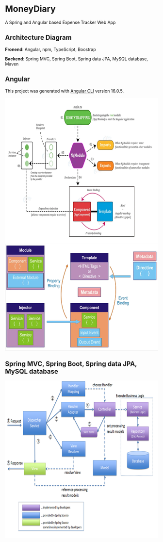 # MoneyDiary

A Spring and Angular based Expense Tracker Web App

## Architecture Diagram

**Fronend**: Angular, npm, TypeScript, Boostrap

**Backend**: Spring MVC, Spring Boot, Spring data JPA, MySQL database, Maven

## Angular

This project was generated with [Angular CLI](https://github.com/angular/angular-cli) version 16.0.5.

<img src="expense-tracker-frontend/src/assets/0-readme.webp" width="770" height="480"/>

<img src="expense-tracker-frontend/src/assets/1-readme.webp" width="650" height="350"/>

## Spring MVC, Spring Boot, Spring data JPA, MySQL database

<img src="expensetracker/src/main/resources/static/RequestLifecycle.png" width="800" height="520"/>



